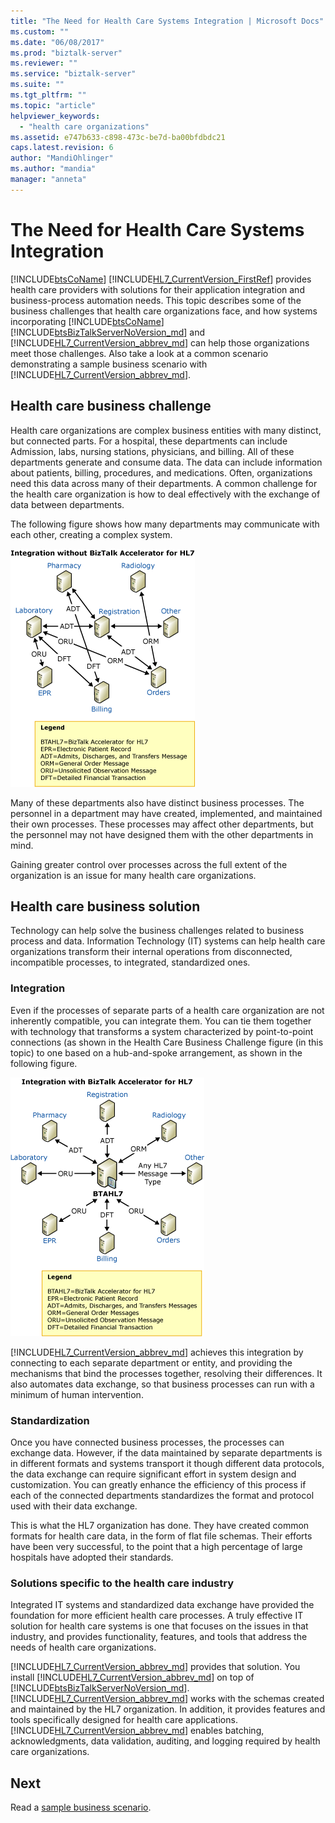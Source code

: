 ```yaml
---
title: "The Need for Health Care Systems Integration | Microsoft Docs"
ms.custom: ""
ms.date: "06/08/2017"
ms.prod: "biztalk-server"
ms.reviewer: ""
ms.service: "biztalk-server"
ms.suite: ""
ms.tgt_pltfrm: ""
ms.topic: "article"
helpviewer_keywords: 
  - "health care organizations"
ms.assetid: e747b633-c898-473c-be7d-ba00bfdbdc21
caps.latest.revision: 6
author: "MandiOhlinger"
ms.author: "mandia"
manager: "anneta"
---
```

# The Need for Health Care Systems Integration
[!INCLUDE[btsCoName](../../includes/btsconame-md.md)] [!INCLUDE[HL7_CurrentVersion_FirstRef](../../includes/hl7-currentversion-firstref-md.md)] provides health care providers with solutions for their application integration and business-process automation needs. This topic describes some of the business challenges that health care organizations face, and how systems incorporating [!INCLUDE[btsCoName](../../includes/btsconame-md.md)] [!INCLUDE[btsBizTalkServerNoVersion_md](../../includes/btsbiztalkservernoversion-md.md)] and [!INCLUDE[HL7_CurrentVersion_abbrev_md](../../includes/hl7-currentversion-abbrev-md.md)] can help those organizations meet those challenges. Also take a look at a common scenario demonstrating a sample business scenario with [!INCLUDE[HL7_CurrentVersion_abbrev_md](../../includes/hl7-currentversion-abbrev-md.md)].  
  
## Health care business challenge

Health care organizations are complex business entities with many distinct, but connected parts. For a hospital, these departments can include Admission, labs, nursing stations, physicians, and billing. All of these departments generate and consume data. The data can include information about patients, billing, procedures, and medications. Often, organizations need this data across many of their departments. A common challenge for the health care organization is how to deal effectively with the exchange of data between departments.  
  
 The following figure shows how many departments may communicate with each other, creating a complex system.  
  
 ![](../../adapters-and-accelerators/accelerator-hl7/media/hl7-no-btahl7.gif "hl7_no_btahl7")  
  
 Many of these departments also have distinct business processes. The personnel in a department may have created, implemented, and maintained their own processes. These processes may affect other departments, but the personnel may not have designed them with the other departments in mind.  
  
 Gaining greater control over processes across the full extent of the organization is an issue for many health care organizations.  
  
## Health care business solution

Technology can help solve the business challenges related to business process and data. Information Technology (IT) systems can help health care organizations transform their internal operations from disconnected, incompatible processes, to integrated, standardized ones.  
  
### Integration  
 Even if the processes of separate parts of a health care organization are not inherently compatible, you can integrate them. You can tie them together with technology that transforms a system characterized by point-to-point connections (as shown in the Health Care Business Challenge figure (in this topic) to one based on a hub-and-spoke arrangement, as shown in the following figure.  
  
 ![](../../adapters-and-accelerators/accelerator-hl7/media/hl7-yes-btahl7.gif "hl7_yes_btahl7")  
  
[!INCLUDE[HL7_CurrentVersion_abbrev_md](../../includes/hl7-currentversion-abbrev-md.md)] achieves this integration by connecting to each separate department or entity, and providing the mechanisms that bind the processes together, resolving their differences. It also automates data exchange, so that business processes can run with a minimum of human intervention.  
  
### Standardization  
 Once you have connected business processes, the processes can exchange data. However, if the data maintained by separate departments is in different formats and systems transport it though different data protocols, the data exchange can require significant effort in system design and customization. You can greatly enhance the efficiency of this process if each of the connected departments standardizes the format and protocol used with their data exchange.  
  
 This is what the HL7 organization has done. They have created common formats for health care data, in the form of flat file schemas. Their efforts have been very successful, to the point that a high percentage of large hospitals have adopted their standards.  
  
### Solutions specific to the health care industry  
 Integrated IT systems and standardized data exchange have provided the foundation for more efficient health care processes. A truly effective IT solution for health care systems is one that focuses on the issues in that industry, and provides functionality, features, and tools that address the needs of health care organizations.  
  
[!INCLUDE[HL7_CurrentVersion_abbrev_md](../../includes/hl7-currentversion-abbrev-md.md)] provides that solution. You install [!INCLUDE[HL7_CurrentVersion_abbrev_md](../../includes/hl7-currentversion-abbrev-md.md)] on top of [!INCLUDE[btsBizTalkServerNoVersion_md](../../includes/btsbiztalkservernoversion-md.md)]. [!INCLUDE[HL7_CurrentVersion_abbrev_md](../../includes/hl7-currentversion-abbrev-md.md)] works with the schemas created and maintained by the HL7 organization. In addition, it provides features and tools specifically designed for health care applications. [!INCLUDE[HL7_CurrentVersion_abbrev_md](../../includes/hl7-currentversion-abbrev-md.md)] enables batching, acknowledgments, data validation, auditing, and logging required by health care organizations.  
  
## Next
Read a [sample business scenario](../../adapters-and-accelerators/accelerator-hl7/sample-business-scenario.md).

